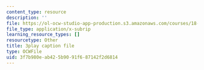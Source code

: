 ```yaml
---
content_type: resource
description: ''
file: https://ol-ocw-studio-app-production.s3.amazonaws.com/courses/18-01sc-single-variable-calculus-fall-2010/3f7b980eab425b9091f687142f2d6814_4sTKcvYMNxk.vtt
file_type: application/x-subrip
learning_resource_types: []
resourcetype: Other
title: 3play caption file
type: OCWFile
uid: 3f7b980e-ab42-5b90-91f6-87142f2d6814
---
```

